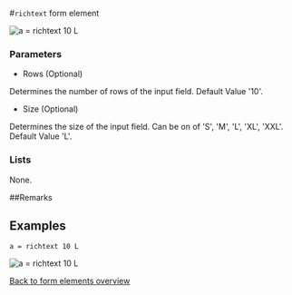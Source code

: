 #`richtext` form element

![a = richtext 10 L](https://raw.githubusercontent.com/nhagemann/anycontent-cmdl-docs/master/images/formelementrichtext.jpg)


### Parameters

* Rows (Optional)

Determines the number of rows of the input field. Default Value '10'.

* Size (Optional)

Determines the size of the input field. Can be on of 'S', 'M', 'L', 'XL', 'XXL'. Default Value 'L'.

### Lists

None.

##Remarks


## Examples

`a = richtext 10 L`

![a = richtext 10 L](https://raw.githubusercontent.com/nhagemann/anycontent-cmdl-docs/master/images/formelementrichtext.jpg)

[Back to form elements overview](../README.md#form-elements)


